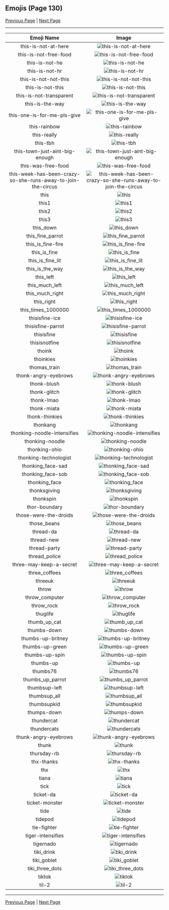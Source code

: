 
## Emojis (Page 130)

[Previous Page](/docs/hc/page-t-0129.md)
  | [Next Page](/docs/hc/page-t-0131.md)

<hr />

|Emoji Name|Image|
| :-: | :-: |
|this-is-not-at-here| ![this-is-not-at-here](/emojis/hc/this-is-not-at-here.png)|
|this-is-not-free-food| ![this-is-not-free-food](/emojis/hc/this-is-not-free-food.png)|
|this-is-not-he| ![this-is-not-he](/emojis/hc/this-is-not-he.png)|
|this-is-not-hr| ![this-is-not-hr](/emojis/hc/this-is-not-hr.gif)|
|this-is-not-not-this| ![this-is-not-not-this](/emojis/hc/this-is-not-not-this.png)|
|this-is-not-this| ![this-is-not-this](/emojis/hc/this-is-not-this.png)|
|this-is-not-transparent| ![this-is-not-transparent](/emojis/hc/this-is-not-transparent.png)|
|this-is-the-way| ![this-is-the-way](/emojis/hc/this-is-the-way.png)|
|this-one-is-for-me-pls-give| ![this-one-is-for-me-pls-give](/emojis/hc/this-one-is-for-me-pls-give.png)|
|this-rainbow| ![this-rainbow](/emojis/hc/this-rainbow.gif)|
|this-really| ![this-really](/emojis/hc/this-really.gif)|
|this-tbh| ![this-tbh](/emojis/hc/this-tbh.png)|
|this-town-just-aint-big-enough| ![this-town-just-aint-big-enough](/emojis/hc/this-town-just-aint-big-enough.gif)|
|this-was-free-food| ![this-was-free-food](/emojis/hc/this-was-free-food.png)|
|this-week-has-been-crazy-so-she-runs-away-to-join-the-circus| ![this-week-has-been-crazy-so-she-runs-away-to-join-the-circus](/emojis/hc/this-week-has-been-crazy-so-she-runs-away-to-join-the-circus.png)|
|this| ![this](/emojis/hc/this.gif)|
|this1| ![this1](/emojis/hc/this1.png)|
|this2| ![this2](/emojis/hc/this2.gif)|
|this3| ![this3](/emojis/hc/this3.gif)|
|this_down| ![this_down](/emojis/hc/this_down.png)|
|this_fine_parrot| ![this_fine_parrot](/emojis/hc/this_fine_parrot.gif)|
|this_is_fine-fire| ![this_is_fine-fire](/emojis/hc/this_is_fine-fire.gif)|
|this_is_fine| ![this_is_fine](/emojis/hc/this_is_fine.gif)|
|this_is_fine_lit| ![this_is_fine_lit](/emojis/hc/this_is_fine_lit.gif)|
|this_is_the_way| ![this_is_the_way](/emojis/hc/this_is_the_way.jpg)|
|this_left| ![this_left](/emojis/hc/this_left.png)|
|this_much_left| ![this_much_left](/emojis/hc/this_much_left.png)|
|this_much_right| ![this_much_right](/emojis/hc/this_much_right.png)|
|this_right| ![this_right](/emojis/hc/this_right.png)|
|this_times_1000000| ![this_times_1000000](/emojis/hc/this_times_1000000.gif)|
|thisisfine-ice| ![thisisfine-ice](/emojis/hc/thisisfine-ice.gif)|
|thisisfine-parrot| ![thisisfine-parrot](/emojis/hc/thisisfine-parrot.gif)|
|thisisfine| ![thisisfine](/emojis/hc/thisisfine.png)|
|thisisnotfine| ![thisisnotfine](/emojis/hc/thisisnotfine.png)|
|thoink| ![thoink](/emojis/hc/thoink.png)|
|thoinkies| ![thoinkies](/emojis/hc/thoinkies.png)|
|thomas_train| ![thomas_train](/emojis/hc/thomas_train.png)|
|thonk-angry-eyebrows| ![thonk-angry-eyebrows](/emojis/hc/thonk-angry-eyebrows.png)|
|thonk-blush| ![thonk-blush](/emojis/hc/thonk-blush.png)|
|thonk-glitch| ![thonk-glitch](/emojis/hc/thonk-glitch.gif)|
|thonk-lmao| ![thonk-lmao](/emojis/hc/thonk-lmao.png)|
|thonk-miata| ![thonk-miata](/emojis/hc/thonk-miata.png)|
|thonk-thinkies| ![thonk-thinkies](/emojis/hc/thonk-thinkies.png)|
|thonkang| ![thonkang](/emojis/hc/thonkang.png)|
|thonking-noodle-intensifies| ![thonking-noodle-intensifies](/emojis/hc/thonking-noodle-intensifies.gif)|
|thonking-noodle| ![thonking-noodle](/emojis/hc/thonking-noodle.png)|
|thonking-ohio| ![thonking-ohio](/emojis/hc/thonking-ohio.png)|
|thonking-technologist| ![thonking-technologist](/emojis/hc/thonking-technologist.png)|
|thonking_face-sad| ![thonking_face-sad](/emojis/hc/thonking_face-sad.png)|
|thonking_face-sob| ![thonking_face-sob](/emojis/hc/thonking_face-sob.png)|
|thonking_face| ![thonking_face](/emojis/hc/thonking_face.png)|
|thonksgiving| ![thonksgiving](/emojis/hc/thonksgiving.png)|
|thonkspin| ![thonkspin](/emojis/hc/thonkspin.gif)|
|thor-boundary| ![thor-boundary](/emojis/hc/thor-boundary.jpg)|
|those-were-the-droids| ![those-were-the-droids](/emojis/hc/those-were-the-droids.gif)|
|those_beans| ![those_beans](/emojis/hc/those_beans.png)|
|thread-da| ![thread-da](/emojis/hc/thread-da.png)|
|thread-new| ![thread-new](/emojis/hc/thread-new.png)|
|thread-party| ![thread-party](/emojis/hc/thread-party.gif)|
|thread_police| ![thread_police](/emojis/hc/thread_police.gif)|
|three-may-keep-a-secret| ![three-may-keep-a-secret](/emojis/hc/three-may-keep-a-secret.png)|
|three_coffees| ![three_coffees](/emojis/hc/three_coffees.png)|
|threeuk| ![threeuk](/emojis/hc/threeuk.png)|
|throw| ![throw](/emojis/hc/throw.png)|
|throw_computer| ![throw_computer](/emojis/hc/throw_computer.gif)|
|throw_rock| ![throw_rock](/emojis/hc/throw_rock.gif)|
|thuglife| ![thuglife](/emojis/hc/thuglife.png)|
|thumb_up_cat| ![thumb_up_cat](/emojis/hc/thumb_up_cat.png)|
|thumbs-down| ![thumbs-down](/emojis/hc/thumbs-down.gif)|
|thumbs-up-britney| ![thumbs-up-britney](/emojis/hc/thumbs-up-britney.gif)|
|thumbs-up-green| ![thumbs-up-green](/emojis/hc/thumbs-up-green.png)|
|thumbs-up-spin| ![thumbs-up-spin](/emojis/hc/thumbs-up-spin.gif)|
|thumbs-up| ![thumbs-up](/emojis/hc/thumbs-up.gif)|
|thumbs76| ![thumbs76](/emojis/hc/thumbs76.png)|
|thumbs_up_parrot| ![thumbs_up_parrot](/emojis/hc/thumbs_up_parrot.gif)|
|thumbsup-left| ![thumbsup-left](/emojis/hc/thumbsup-left.png)|
|thumbsup_all| ![thumbsup_all](/emojis/hc/thumbsup_all.gif)|
|thumbsupkid| ![thumbsupkid](/emojis/hc/thumbsupkid.png)|
|thumps-down| ![thumps-down](/emojis/hc/thumps-down.gif)|
|thundercat| ![thundercat](/emojis/hc/thundercat.gif)|
|thundercats| ![thundercats](/emojis/hc/thundercats.png)|
|thunk-angry-eyebrows| ![thunk-angry-eyebrows](/emojis/hc/thunk-angry-eyebrows.png)|
|thunk| ![thunk](/emojis/hc/thunk.png)|
|thursday-rb| ![thursday-rb](/emojis/hc/thursday-rb.png)|
|thx-thanks| ![thx-thanks](/emojis/hc/thx-thanks.png)|
|thx| ![thx](/emojis/hc/thx.png)|
|tiana| ![tiana](/emojis/hc/tiana.png)|
|tick| ![tick](/emojis/hc/tick.png)|
|ticket-da| ![ticket-da](/emojis/hc/ticket-da.png)|
|ticket-monster| ![ticket-monster](/emojis/hc/ticket-monster.gif)|
|tide| ![tide](/emojis/hc/tide.png)|
|tidepod| ![tidepod](/emojis/hc/tidepod.jpg)|
|tie-fighter| ![tie-fighter](/emojis/hc/tie-fighter.png)|
|tiger-intensifies| ![tiger-intensifies](/emojis/hc/tiger-intensifies.gif)|
|tigernado| ![tigernado](/emojis/hc/tigernado.jpg)|
|tiki_drink| ![tiki_drink](/emojis/hc/tiki_drink.png)|
|tiki_goblet| ![tiki_goblet](/emojis/hc/tiki_goblet.png)|
|tiki_three_dots| ![tiki_three_dots](/emojis/hc/tiki_three_dots.png)|
|tiktok| ![tiktok](/emojis/hc/tiktok.png)|
|til-2| ![til-2](/emojis/hc/til-2.png)|

<hr/>

[Previous Page](/docs/hc/page-t-0129.md)
  | [Next Page](/docs/hc/page-t-0131.md)